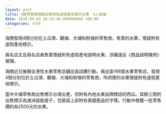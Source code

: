 ```yaml
---
layout: post
title: 4間零售商懷疑出售附有虛假產地標示水果　4人被捕
date: 2020-09-03 20:23:46.000000000 +08:00
categories: rthk
---
```


海關發現4間分別在土瓜灣、觀塘、大埔和粉嶺的零售商，售賣的水果，懷疑附有虛假產地標示。

兩名店主及兩名店員售賣懷疑附有虛假產地說明水果，涉嫌違反《商品說明條例》被捕。

海關近日展開全港性水果零售店鋪巡查試購行動，員巡查188間水果零售店，發現4間分別位於土瓜灣、觀塘、大埔和粉嶺的零售商，所供應的水果懷疑附有虛假產地標示。

當中大埔零售商出售標示台灣出產，但附有內地水果品牌標誌的西瓜。其餘三間則出售標示為澳洲袋裝提子，包裝袋上卻附有美國產品的字樣。行動中檢獲一批零售價約為2500元的水果。
